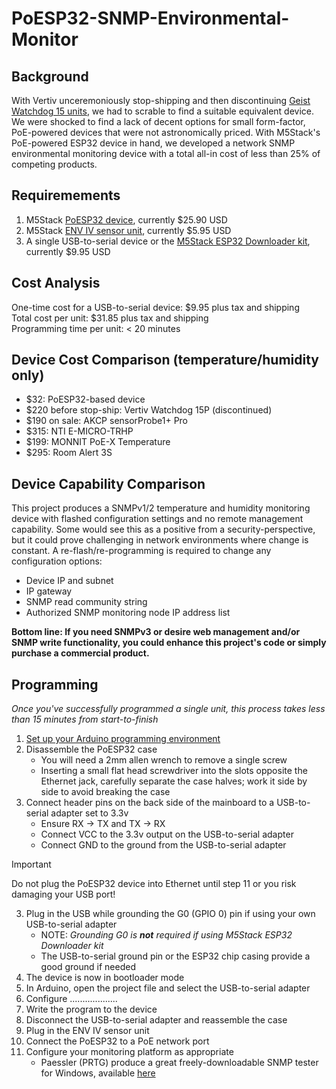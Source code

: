# PoESP32-SNMP-Environmental-Monitor

## Background
With Vertiv unceremoniously stop-shipping and then discontinuing [Geist Watchdog 15 units](https://www.vertiv.com/en-us/products-catalog/monitoring-control-and-management/monitoring/watchdog-15/#/benefits-features), we had to scrable to find a suitable equivalent device.  We were shocked to find a lack of decent options for small form-factor, PoE-powered devices that were not astronomically priced.  With M5Stack's PoE-powered ESP32 device in hand, we developed a network SNMP environmental monitoring device with a total all-in cost of less than 25% of competing products.

## Requiremements
1. M5Stack [PoESP32 device](https://shop.m5stack.com/products/esp32-ethernet-unit-with-poe), currently $25.90 USD
2. M5Stack [ENV IV sensor unit](https://shop.m5stack.com/products/env-iv-unit-with-temperature-humidity-air-pressure-sensor-sht40-bmp280), currently $5.95 USD
3. A single USB-to-serial device or the [M5Stack ESP32 Downloader kit](https://shop.m5stack.com/products/esp32-downloader-kit), currently $9.95 USD

## Cost Analysis
One-time cost for a USB-to-serial device: $9.95 plus tax and shipping  
Total cost per unit: $31.85 plus tax and shipping  
Programming time per unit: < 20 minutes  

## Device Cost Comparison (temperature/humidity only)
- $32: PoESP32-based device
- $220 before stop-ship: Vertiv Watchdog 15P (discontinued)
- $190 on sale: AKCP sensorProbe1+ Pro
- $315: NTI E-MICRO-TRHP
- $199: MONNIT PoE-X Temperature
- $295: Room Alert 3S

## Device Capability Comparison
This project produces a SNMPv1/2 temperature and humidity monitoring device with flashed configuration settings and no remote management capability.  Some would see this as a positive from a security-perspective, but it could prove challenging in network environments where change is constant.  A re-flash/re-programming is required to change any configuration options:
- Device IP and subnet
- IP gateway
- SNMP read community string
- Authorized SNMP monitoring node IP address list


__Bottom line: If you need SNMPv3 or desire web management and/or SNMP write functionality, you could enhance this project's code or simply purchase a commercial product.__

## Programming
_Once you've successfully programmed a single unit, this process takes less than 15 minutes from start-to-finish_
1. [Set up your Arduino programming environment](https://github.com/Xorlent/PoESP32-SNMP-Environmental-Monitor/blob/main/ARDUINO-SETUP.md)
2. Disassemble the PoESP32 case
   - You will need a 2mm allen wrench to remove a single screw
   - Inserting a small flat head screwdriver into the slots opposite the Ethernet jack, carefully separate the case halves; work it side by side to avoid breaking the case
4. Connect header pins on the back side of the mainboard to a USB-to-serial adapter set to 3.3v
   - Ensure RX -> TX and TX -> RX
   - Connect VCC to the 3.3v output on the USB-to-serial adapter
   - Connect GND to the ground from the USB-to-serial adapter
> [!IMPORTANT]
> Do not plug the PoESP32 device into Ethernet until step 11 or you risk damaging your USB port!
3. Plug in the USB while grounding the G0 (GPIO 0) pin if using your own USB-to-serial adapter
   - NOTE: _Grounding G0 is __not__ required if using M5Stack ESP32 Downloader kit_
   - The USB-to-serial ground pin or the ESP32 chip casing provide a good ground if needed
5. The device is now in bootloader mode
6. In Arduino, open the project file and select the USB-to-serial adapter
7. Configure ...................
8. Write the program to the device
9. Disconnect the USB-to-serial adapter and reassemble the case
10. Plug in the ENV IV sensor unit
11. Connect the PoESP32 to a PoE network port
12. Configure your monitoring platform as appropriate
    - Paessler (PRTG) produce a great freely-downloadable SNMP tester for Windows, available [here](https://www.paessler.com/tools/snmptester)
